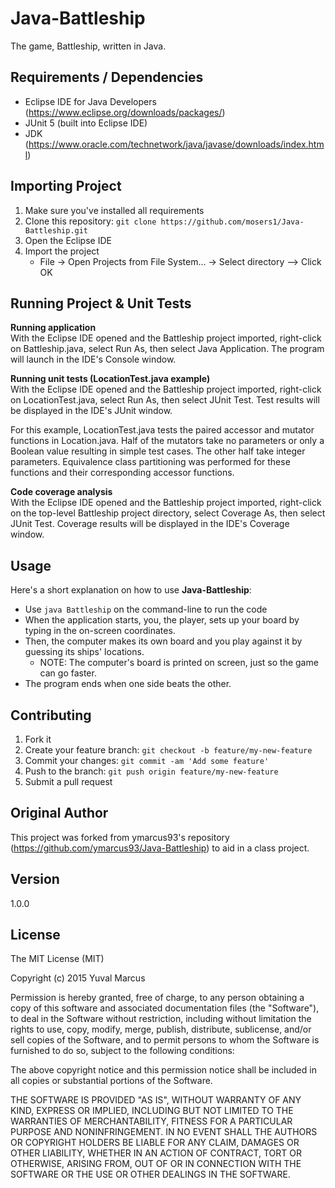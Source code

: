 # Java-Battleship

The game, Battleship, written in Java.

## Requirements / Dependencies

* Eclipse IDE for Java Developers (https://www.eclipse.org/downloads/packages/)
* JUnit 5 (built into Eclipse IDE)
* JDK (https://www.oracle.com/technetwork/java/javase/downloads/index.html)

## Importing Project

1. Make sure you've installed all requirements
2. Clone this repository:
  `git clone https://github.com/mosers1/Java-Battleship.git`
3. Open the Eclipse IDE
4. Import the project
    * File -> Open Projects from File System... -> Select directory --> Click OK

## Running Project & Unit Tests

**Running application**\
With the Eclipse IDE opened and the Battleship project imported, right-click on Battleship.java,
select Run As, then select Java Application. The program will launch in the IDE's Console window.

**Running unit tests (LocationTest.java example)**\
With the Eclipse IDE opened and the Battleship project imported, right-click on LocationTest.java,
select Run As, then select JUnit Test. Test results will be displayed in the IDE's JUnit window.

For this example, LocationTest.java tests the paired accessor and mutator functions in Location.java. Half of the mutators take no parameters or only a Boolean value resulting in simple test cases. The other half take integer parameters. Equivalence class partitioning was performed for these functions and their corresponding accessor functions.

**Code coverage analysis**\
With the Eclipse IDE opened and the Battleship project imported, right-click on the top-level
Battleship project directory, select Coverage As, then select JUnit Test. Coverage results
will be displayed in the IDE's Coverage window.

## Usage

Here's a short explanation on how to use **Java-Battleship**:

* Use `java Battleship` on the command-line to run the code
* When the application starts, you, the player, sets up your board by typing in the on-screen coordinates.
* Then, the computer makes its own board and you play against it by guessing its ships' locations.
	* NOTE: The computer's board is printed on screen, just so the game can go faster.
* The program ends when one side beats the other.

## Contributing

1. Fork it
2. Create your feature branch: `git checkout -b feature/my-new-feature`
3. Commit your changes: `git commit -am 'Add some feature'`
4. Push to the branch: `git push origin feature/my-new-feature`
5. Submit a pull request

## Original Author

This project was forked from ymarcus93's repository (https://github.com/ymarcus93/Java-Battleship)
to aid in a class project.

## Version

1.0.0

## License

The MIT License (MIT)

Copyright (c) 2015 Yuval Marcus

Permission is hereby granted, free of charge, to any person obtaining a copy
of this software and associated documentation files (the "Software"), to deal
in the Software without restriction, including without limitation the rights
to use, copy, modify, merge, publish, distribute, sublicense, and/or sell
copies of the Software, and to permit persons to whom the Software is
furnished to do so, subject to the following conditions:

The above copyright notice and this permission notice shall be included in all
copies or substantial portions of the Software.

THE SOFTWARE IS PROVIDED "AS IS", WITHOUT WARRANTY OF ANY KIND, EXPRESS OR
IMPLIED, INCLUDING BUT NOT LIMITED TO THE WARRANTIES OF MERCHANTABILITY,
FITNESS FOR A PARTICULAR PURPOSE AND NONINFRINGEMENT. IN NO EVENT SHALL THE
AUTHORS OR COPYRIGHT HOLDERS BE LIABLE FOR ANY CLAIM, DAMAGES OR OTHER
LIABILITY, WHETHER IN AN ACTION OF CONTRACT, TORT OR OTHERWISE, ARISING FROM,
OUT OF OR IN CONNECTION WITH THE SOFTWARE OR THE USE OR OTHER DEALINGS IN THE
SOFTWARE.
